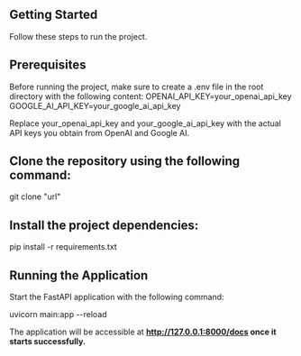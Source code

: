 ## Getting Started

Follow these steps to run the project.

## Prerequisites

Before running the project, make sure to create a .env file in the root directory with the following content:
OPENAI_API_KEY=your_openai_api_key
GOOGLE_AI_API_KEY=your_google_ai_api_key

Replace your_openai_api_key and your_google_ai_api_key with the actual API keys you obtain from OpenAI and Google AI.

## Clone the repository using the following command:

git clone "url"

## Install the project dependencies:

pip install -r requirements.txt

## Running the Application

Start the FastAPI application with the following command:

uvicorn main:app --reload

The application will be accessible at <strong>http://127.0.0.1:8000/docs<strong> once it starts successfully.

